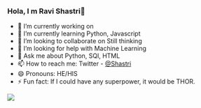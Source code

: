 ### Hola, I m Ravi Shastri👋

 
- 🔭 I’m currently working on 
- 🌱 I’m currently learning Python, Javascript
- 👯 I’m looking to collaborate on Still thinking
- 🤔 I’m looking for help with Machine Learning
- 💬 Ask me about Python, SQl, HTML
- 📫 How to reach me: Twitter - [@Shastri](https://twitter.com/ravisha15749806)
- 😄 Pronouns: HE/HIS
- ⚡ Fun fact: If I could have any superpower, it would be THOR.

<img src ="https://github-readme-stats.vercel.app/api?username=ravishastri9&&show_icons=true&title_color=ffffff&icon_color=bb2acf&text_color=FFFFFF&bg_color=000000">
 
